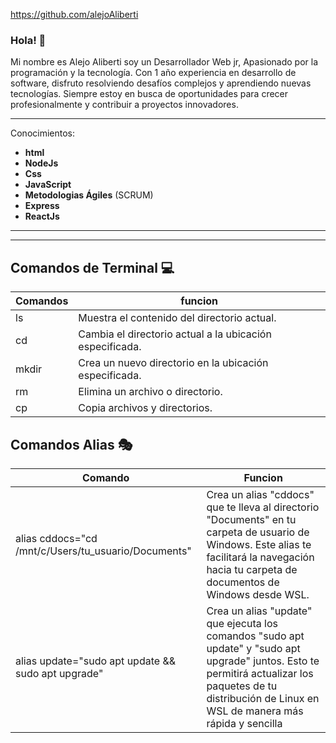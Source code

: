 https://github.com/alejoAliberti

### Hola! 👋

Mi nombre es Alejo Aliberti soy un Desarrollador Web jr, Apasionado por la programación y la tecnología. Con 1 año experiencia en desarrollo de software, disfruto resolviendo desafíos complejos y aprendiendo nuevas tecnologías. Siempre estoy en busca de oportunidades para crecer profesionalmente y contribuir a proyectos innovadores.

---

Conocimientos: 
- **html**
- **NodeJs**
- **Css**
- **JavaScript**
- **Metodologias Ágiles** (SCRUM)
- **Express** 
- **ReactJs**

---


---

## Comandos de Terminal 💻
| Comandos | funcion | 
| ------- | ------- | 
|   ls  | Muestra el contenido del directorio actual.   |
|   cd  |  Cambia el directorio actual a la ubicación especificada.   |
|   mkdir  | Crea un nuevo directorio en la ubicación especificada.   |
|   rm  | Elimina un archivo o directorio.  |
|   cp  | Copia archivos y directorios.  |


## Comandos Alias 🎭

| Comando | Funcion |
|--- | ---|
|  alias cddocs="cd /mnt/c/Users/tu_usuario/Documents" | Crea un alias "cddocs" que te lleva al directorio "Documents" en tu carpeta de usuario de Windows. Este alias te facilitará la navegación hacia tu carpeta de documentos de Windows desde WSL. |
| alias update="sudo apt update && sudo apt upgrade" | Crea un alias "update" que ejecuta los comandos "sudo apt update" y "sudo apt upgrade" juntos. Esto te permitirá actualizar los paquetes de tu distribución de Linux en WSL de manera más rápida y sencilla |